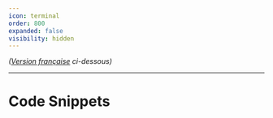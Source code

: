 ```yaml
---
icon: terminal
order: 800
expanded: false
visibility: hidden
---
```

*([Version française](#vf) ci-dessous)*

---

# Code Snippets

